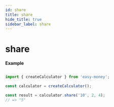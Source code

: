 ```yaml
---
id: share
title: share
hide_title: true
sidebar_label: share
---
```


# share

**Example**

```js

import { createCalculator } from 'easy-money';

const calculator = createCalculator();

const result = calculator.share('10', 2, 4);
// => "5"

```